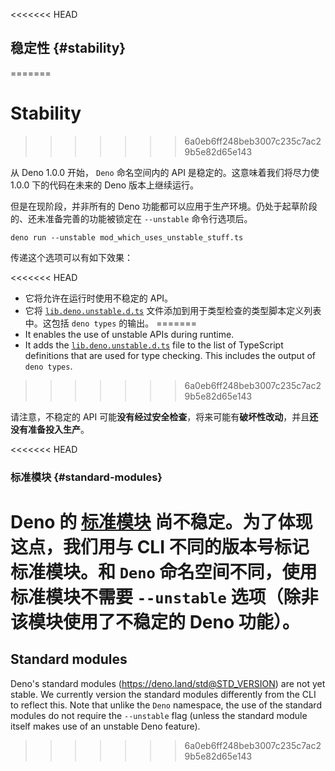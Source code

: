 <<<<<<< HEAD
## 稳定性 {#stability}
=======
# Stability
>>>>>>> 6a0eb6ff248beb3007c235c7ac29b5e82d65e143

从 Deno 1.0.0 开始， `Deno` 命名空间内的 API 是稳定的。这意味着我们将尽力使 1.0.0 下的代码在未来的 Deno 版本上继续运行。

但是在现阶段，并非所有的 Deno 功能都可以应用于生产环境。仍处于起草阶段的、还未准备完善的功能被锁定在 `--unstable` 命令行选项后。

```shell
deno run --unstable mod_which_uses_unstable_stuff.ts
```

传递这个选项可以有如下效果：

<<<<<<< HEAD
- 它将允许在运行时使用不稳定的 API。
- 它将
  [`lib.deno.unstable.d.ts`](https://doc.deno.land/https://raw.githubusercontent.com/denoland/deno/main/cli/dts/lib.deno.unstable.d.ts)
  文件添加到用于类型检查的类型脚本定义列表中。这包括 `deno types` 的输出。
=======
- It enables the use of unstable APIs during runtime.
- It adds the
  [`lib.deno.unstable.d.ts`](https://doc.deno.land/https://raw.githubusercontent.com/denoland/deno/main/cli/tsc/dts/lib.deno.unstable.d.ts)
  file to the list of TypeScript definitions that are used for type checking.
  This includes the output of `deno types`.
>>>>>>> 6a0eb6ff248beb3007c235c7ac29b5e82d65e143

请注意，不稳定的 API 可能**没有经过安全检查**，将来可能有**破坏性改动**，并且**还没有准备投入生产**。

<<<<<<< HEAD
### 标准模块 {#standard-modules}

Deno 的 [标准模块](https://deno.land/std/) 尚不稳定。为了体现这点，我们用与 CLI 不同的版本号标记标准模块。和 `Deno`
命名空间不同，使用标准模块不需要 `--unstable` 选项（除非该模块使用了不稳定的 Deno 功能）。
=======
## Standard modules

Deno's standard modules (https://deno.land/std@STD_VERSION) are not yet stable.
We currently version the standard modules differently from the CLI to reflect
this. Note that unlike the `Deno` namespace, the use of the standard modules do
not require the `--unstable` flag (unless the standard module itself makes use
of an unstable Deno feature).
>>>>>>> 6a0eb6ff248beb3007c235c7ac29b5e82d65e143
